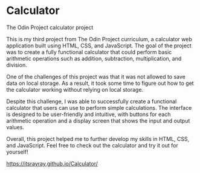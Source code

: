 # Calculator
The Odin Project calculator project

This is my third project from The Odin Project curriculum, a calculator web application built using HTML, CSS, and JavaScript. The goal of the project was to create a fully functional calculator that could perform basic arithmetic operations such as addition, subtraction, multiplication, and division.

One of the challenges of this project was that it was not allowed to save data on local storage. As a result, it took some time to figure out how to get the calculator working without relying on local storage.

Despite this challenge, I was able to successfully create a functional calculator that users can use to perform simple calculations. The interface is designed to be user-friendly and intuitive, with buttons for each arithmetic operation and a display screen that shows the input and output values.

Overall, this project helped me to further develop my skills in HTML, CSS, and JavaScript. Feel free to check out the calculator and try it out for yourself!

https://itsrayray.github.io/Calculator/  
